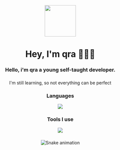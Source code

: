 <div align="center">
  <img height="100" src="https://avatars.githubusercontent.com/u/194656717?v=4"  />
</div>

###

<h1 align="center">Hey, I'm qra 🙋🏽‍♂️</h1>

###

<h3 align="center">Hello, i'm qra a young self-taught developer.</h3>

###

<p align="center">I'm still learning, so not everything can be perfect</p>

###

<h3 align="center">Languages</h3>
<div align="center" target="_blank" style="margin-top: 10px">
   <img src="https://skillicons.dev/icons?i=html,css,python&theme=dark" /></a>
</div>

<h3 align="center">Tools I use</h3>
<div align="center">
    <img src="https://skillicons.dev/icons?i=vscode,powershell,git,github,discord,photoshop&theme=dark" /></a>
</div>

###

<div align="center">

  ![Snake animation](https://github.com/danielbped/danielbped/blob/output/github-contribution-grid-snake.svg)
  
</div>

###
